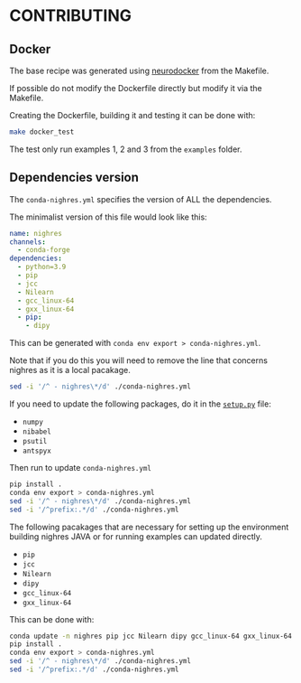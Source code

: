# CONTRIBUTING

## Docker

The base recipe was generated using
[neurodocker](https://github.com/ReproNim/neurodocker) from the Makefile.

If possible do not modify the Dockerfile directly but modify it via the
Makefile.

Creating the Dockerfile, building it and testing it can be done with:

```bash
make docker_test
```

The test only run examples 1, 2 and 3 from the `examples` folder.

## Dependencies version

The `conda-nighres.yml` specifies the version of ALL the dependencies.

The minimalist version of this file would look like this:

```yml
name: nighres
channels:
  - conda-forge
dependencies:
  - python=3.9
  - pip
  - jcc
  - Nilearn
  - gcc_linux-64
  - gxx_linux-64
  - pip:
    - dipy
```

This can be generated with `conda env export > conda-nighres.yml`.

Note that if you do this you will need to remove the line that concerns nighres
as it is a local pacakage.

```bash
sed -i '/^ - nighres\*/d' ./conda-nighres.yml
```

If you need to update the following packages, do it in the
[`setup.py`](./setup.py) file:

- `numpy`
- `nibabel`
- `psutil`
- `antspyx`

Then run to update `conda-nighres.yml`

```bash
pip install .
conda env export > conda-nighres.yml
sed -i '/^ - nighres\*/d' ./conda-nighres.yml
sed -i '/^prefix:.*/d' ./conda-nighres.yml
```

The following pacakages that are necessary for setting up the environment
building nighres JAVA or for running examples can updated directly.

- `pip`
- `jcc`
- `Nilearn`
- `dipy`
- `gcc_linux-64`
- `gxx_linux-64`

This can be done with:

```bash
conda update -n nighres pip jcc Nilearn dipy gcc_linux-64 gxx_linux-64
pip install .
conda env export > conda-nighres.yml
sed -i '/^ - nighres\*/d' ./conda-nighres.yml
sed -i '/^prefix:.*/d' ./conda-nighres.yml
```
